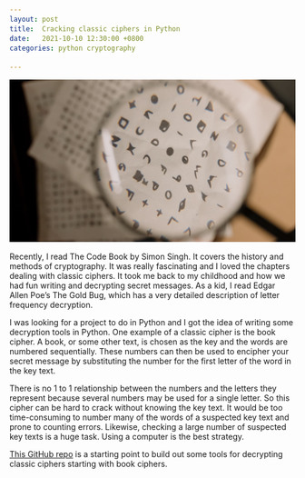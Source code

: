 ```yaml
---
layout: post
title:  Cracking classic ciphers in Python
date:   2021-10-10 12:30:00 +0800
categories: python cryptography

---
```


![image](/assets/pexels-cottonbro-7319085.jpg)


Recently, I read The Code Book by Simon Singh. It covers the history and methods of cryptography.
It was really fascinating and I loved the chapters dealing with classic ciphers. It took me back to 
my childhood and how we had fun writing and decrypting secret messages. As a kid, I read Edgar Allen Poe’s
The Gold Bug, which has a very detailed description of letter frequency decryption. 

I was looking for a project to do in Python and I got the idea of writing some decryption tools in Python.
One example of a classic cipher is the book cipher. A book, or some other text, is chosen as the key and the
words are numbered sequentially. These numbers can then be used to encipher your secret message by
substituting the number for the first letter of the word in the key text.

There is no 1 to 1 relationship between the numbers and the letters they represent because several numbers
may be used for a single letter. So this cipher can be hard to crack without knowing the key text. It would be
too time-consuming to number many of the words of a suspected key text and prone to counting errors.
Likewise, checking a large number of suspected key texts is a huge task. Using a computer is the best strategy.

[This GitHub repo](https://github.com/OsakaStarbux/book-cipher) is a starting point to build out some tools for decrypting classic ciphers starting with book ciphers.
